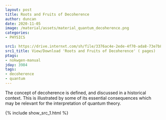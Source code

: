 ```yaml
---
layout: post
title: Roots and Fruits of Decoherence
author: duncan
date: 2020-11-05
image: /material/assets/material_quantum_decoherence.png
categories:
- PHYSICS

src1: https://drive.internxt.com/sh/file/3376ac4e-2ede-4f70-ada8-73e7b88cbd53/251f6be0a76685934393cca3f7c3774f47c67531aab8069a07aeb3e1784cbacb
src1_title: View/Download 'Roots and Fruits of Decoherence' ( pages)
ptags:
- nokwgen-manual
jday: 3984
tags:
- decoherence
- quantum
---
```


The concept of decoherence is defined, and discussed in a historical context. This is illustrated by some of its essential consequences which may be relevant for the interpretation of quantum theory.

<!--more-->

{% include show_src_1.html %}

